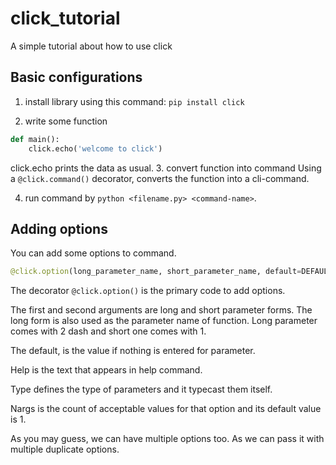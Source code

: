 # click_tutorial
A simple tutorial about how to use click

## Basic configurations
1. install library using this command:
`pip install click`

2. write some function
```python
def main():
    click.echo('welcome to click')
```
click.echo prints the data as usual.
3. convert function into command
Using a `@click.command()` decorator, converts the function into a cli-command.

4. run command by `python <filename.py> <command-name>`.

## Adding options
You can add some options to command. 
```python
@click.option(long_parameter_name, short_parameter_name, default=DEFAULT_VALUE, help=HELP_TEXT, nargs=NUMBER, type=INT)
```
The decorator `@click.option()` is the primary code to add options.

The first and second arguments are long and short parameter forms. The long form is also used as the parameter name of function. Long parameter comes with 2 dash and short one comes with 1.

The default, is the value if nothing is entered for parameter.

Help is the text that appears in help command.

Type defines the type of parameters and it typecast them itself.

Nargs is the count of acceptable values for that option and its default value is 1.

As you may guess, we can have multiple options too. As we can pass it with multiple duplicate options. 

